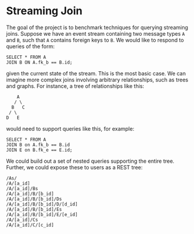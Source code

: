 # Streaming Join

The goal of the project is to benchmark techniques for querying streaming joins.
Suppose we have an event stream containing two message types `A` and `B`, such
that `A` contains foreign keys to `B`. We would like to respond to queries of
the form:
```
SELECT * FROM A
JOIN B ON A.fk_b == B.id;
```
given the current state of the stream. This is the most basic case. We can
imagine more complex joins involving arbitrary relationships, such as trees and
graphs. For instance, a tree of relationships like this:
 ```
     A
    / \
   B   C
  / \
 D   E
 ```
would need to support queries like this, for example:
```
SELECT * FROM A
JOIN B on A.fk_b == B.id
JOIN E on B.fk_e == E.id;
```
We could build out a set of nested queries supporting the entire tree. Further,
we could expose these to users as a REST tree:
```
/As/
/A/[a_id]
/A/[a_id]/Bs
/A/[a_id]/B/[b_id]
/A/[a_id]/B/[b_id]/Ds
/A/[a_id]/B/[b_id]/D/[d_id]
/A/[a_id]/B/[b_id]/Es
/A/[a_id]/B/[b_id]/E/[e_id]
/A/[a_id]/Cs
/A/[a_id]/C/[c_id]
```
